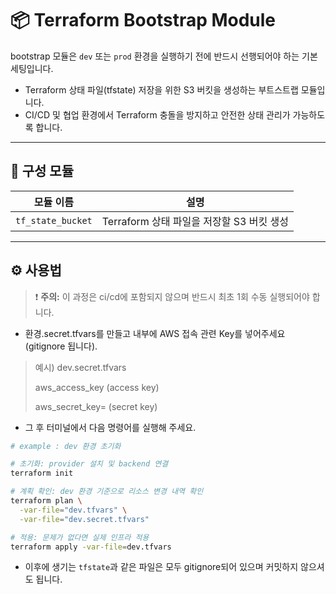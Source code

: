 # 📦 Terraform Bootstrap Module

bootstrap 모듈은 `dev` 또는 `prod` 환경을 실행하기 전에 반드시 선행되어야 하는 기본 세팅입니다.
- Terraform 상태 파일(tfstate) 저장을 위한 S3 버킷을 생성하는 부트스트랩 모듈입니다.  
- CI/CD 및 협업 환경에서 Terraform 충돌을 방지하고 안전한 상태 관리가 가능하도록 합니다.

---

## 📁 구성 모듈

| 모듈 이름         | 설명 |
|------------------|------|
| `tf_state_bucket` | Terraform 상태 파일을 저장할 S3 버킷 생성 |

---

## ⚙️ 사용법
> ❗ **주의:** 이 과정은 ci/cd에 포함되지 않으며 반드시 최초 1회 수동 실행되어야 합니다.

- 환경.secret.tfvars를 만들고 내부에 AWS 접속 관련 Key를 넣어주세요 (gitignore 됩니다).

> 예시) dev.secret.tfvars
> 
> aws_access_key (access key)
> 
> aws_secret_key= (secret key)

- 그 후 터미널에서 다음 명령어를 실행해 주세요.

```bash
# example : dev 환경 초기화

# 초기화: provider 설치 및 backend 연결
terraform init

# 계획 확인: dev 환경 기준으로 리소스 변경 내역 확인
terraform plan \
  -var-file="dev.tfvars" \
  -var-file="dev.secret.tfvars"

# 적용: 문제가 없다면 실제 인프라 적용
terraform apply -var-file=dev.tfvars
```
- 이후에 생기는 `tfstate`과 같은 파일은 모두 gitignore되어 있으며 커밋하지 않으셔도 됩니다.
